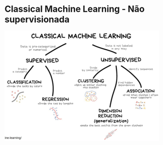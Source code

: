 # Classical Machine Learning - Não supervisionada

![](./assets/machine-learning-supervisionada.png)